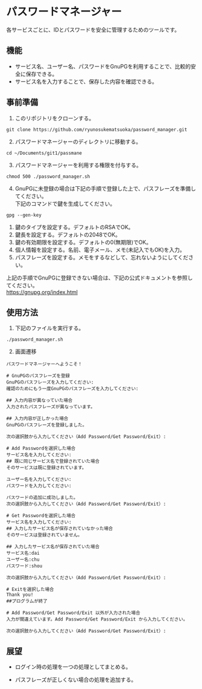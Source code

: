 # パスワードマネージャー  

各サービスごとに、IDとパスワードを安全に管理するためのツールです。  

## 機能

-   サービス名、ユーザー名、パスワードをGnuPGを利用することで、比較的安全に保存できる。  
-   サービス名を入力することで、保存した内容を確認できる。  

## 事前準備
1. このリポジトリをクローンする。  
  ```
  git clone https://github.com/ryunosukematsuoka/password_manager.git
  ```
2. パスワードマネージャーのディレクトリに移動する。  
  ```
  cd ~/Documents/git1/passmane
  ```
3. パスワードマネージャーを利用する権限を付与する。  
  ```
  chmod 500 ./password_manager.sh
  ```
4. GnuPGに未登録の場合は下記の手順で登録した上で、パスフレーズを準備してください。  
下記のコマンドで鍵を生成してください。  
  ```
  gpg --gen-key
  ```  
  1. 鍵のタイプを設定する。デフォルトのRSAでOK。  
  2. 鍵長を設定する。デフォルトの2048でOK。  
  3. 鍵の有効期限を設定する。デフォルトの0(無期限)でOK。  
  4. 個人情報を設定する。名前、電子メール、メモ(未記入でもOK)を入力。  
  5. パスフレーズを設定する。メモをするなどして、忘れないようにしてください。  
   
   上記の手順でGnuPGに登録できない場合は、下記の公式ドキュメントを参照してください。  
        https://gnupg.org/index.html
## 使用方法

1. 下記のファイルを実行する。
  ```
  ./password_manager.sh
  ```
2. 画面遷移
  ```
  パスワードマネージャーへようこそ！  
  
  # GnuPGのパスフレーズを登録
  GnuPGのパスフレーズを入力してください:
  確認のためにもう一度GnuPGのパスフレーズを入力してください:
  
  ## 入力内容が異なっていた場合
  入力されたパスフレーズが異なっています。

  ## 入力内容が正しかった場合
  GnuPGのパスフレーズを登録しました。

  次の選択肢から入力してください（Add Password/Get Password/Exit）:

  # Add Passwordを選択した場合
  サービス名を入力してください:
  ## 既に同じサービス名で登録されていた場合
  そのサービスは既に登録されています。  

  ユーザー名を入力してください:
  パスワードを入力してください:

  パスワードの追加に成功しました。
  次の選択肢から入力してください（Add Password/Get Password/Exit）:

  # Get Passwordを選択した場合
  サービス名を入力してください:
  ## 入力したサービス名が保存されていなかった場合
  そのサービスは登録されていません。

  ## 入力したサービス名が保存されていた場合
  サービス名:dai
  ユーザー名:chu
  パスワード:shou

  次の選択肢から入力してください（Add Password/Get Password/Exit）:

  # Exitを選択した場合
  Thank you!
  ##プログラムが終了

  # Add Password/Get Password/Exit 以外が入力された場合
  入力が間違えています。Add Password/Get Password/Exit から入力してください。

  次の選択肢から入力してください（Add Password/Get Password/Exit）:
  ```
## 展望

-   ログイン時の処理を一つの処理としてまとめる。

-   パスフレーズが正しくない場合の処理を追加する。
